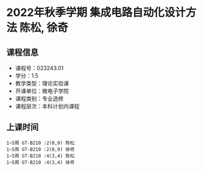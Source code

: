 # 2022年秋季学期 集成电路自动化设计方法 陈松, 徐奇






## 课程信息

- 课程号：023243.01
- 学分：1.5
- 教学类型：理论实验课
- 开课单位：微电子学院
- 课程类别：专业选修
- 课程层次：本科计划内课程

## 上课时间

```
1~5周 GT-B210 :2(8,9) 陈松
1~5周 GT-B210 :2(8,9) 徐奇
1~5周 GT-B210 :4(3,4) 陈松
1~5周 GT-B210 :4(3,4) 徐奇
```

